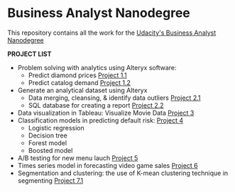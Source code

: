# Business Analyst Nanodegree

This repository contains all the work for the [Udacity's Business Analyst Nanodegree](https://www.udacity.com/course/business-analyst-nanodegree--nd008)

**PROJECT LIST**

+ Problem solving with analytics using Alteryx software:
    + Predict diamond prices [Project 1.1](https://github.com/anthonynguyen3/Business-Analyst/tree/master/Project%201.1%20-%20Predicting%20Diamond%20Prices)
    + Predict catalog demand [Project 1.2](https://github.com/anthonynguyen3/Business-Analyst/tree/master/Project%201.2%20-%20Predicting%20Catalog%20Demand)
+ Generate an analytical dataset using Alteryx
    + Data merging, cleansing, & identify data outliers [Project 2.1](https://github.com/anthonynguyen3/Business-Analyst/tree/master/Project%202.1%20-%20Create%20an%20Analytical%20Dataset)
    + SQL database for creating a report [Project 2.2](https://github.com/anthonynguyen3/Business-Analyst/tree/master/Project%202.2%20-%20Create%20Reports%20from%20a%20Database)
+ Data visualization in Tableau: Visualize Movie Data [Project 3](https://github.com/anthonynguyen3/Business-Analyst/tree/master/Project%203%20Visualize%20Movie%20Data) 
+ Classification models in predicting default risk: [Project 4](https://github.com/anthonynguyen3/udacity_business_analyst/tree/master/project4)
    + Logistic regression 
    + Decision tree
    + Forest model 
    + Boosted model 
+ A/B testing for new menu lauch [Project 5](https://github.com/anthonynguyen3/udacity_business_analyst/tree/master/project5)
+ Times series model in forecasting video game sales [Project 6](https://github.com/anthonynguyen3/udacity_business_analyst/tree/master/project6)
+ Segmentation and clustering: the use of K-mean clustering technique in segmenting [Project 7.1](https://github.com/anthonynguyen3/udacity_business_analyst/tree/master/project7)
